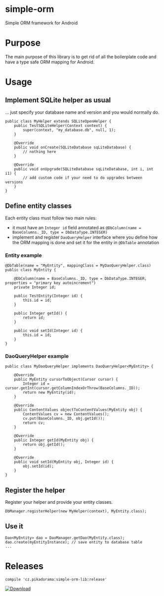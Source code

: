 # simple-orm
Simple ORM framework for Android

# Purpose
The main purpose of this library is to get rid of all the boilerplate code and have a type safe ORM mapping for Android.

# Usage
## Implement SQLite helper as usual
... just specify your database name and version and you would normally do.
```
public class MyHelper extends SQLiteOpenHelper {
    public TestSQLiteHelper(Context context) {
        super(context, "my_database.db", null, 1);
    }

    @Override
    public void onCreate(SQLiteDatabase sqLiteDatabase) {
        // nothing here
    }

    @Override
    public void onUpgrade(SQLiteDatabase sqLiteDatabase, int i, int i1) {
        // add custom code if your need to do upgrades between versions
    }
}
```

## Define entity classes
Each entity class must follow two main rules:
- it must have an `Integer id` field annotated as `@DbColumn(name = BaseColumns._ID, type = DbDataType.INTEGER)`
- implement and register `DaoQueryHelper` interface where you define how the ORM mapping is done and set it for the entity in `@DbTable` annotation

### Entity example
```
@DbTable(name = "MyEntity", mappingClass = MyDaoQueryHelper.class)
public class MyEntity {

    @DbColumn(name = BaseColumns._ID, type = DbDataType.INTEGER, properties = "primary key autoincrement")
    private Integer id;

    public TestEntity(Integer id) {
        this.id = id;
    }

    public Integer getId() {
        return id;
    }

    public void setId(Integer id) {
        this.id = id;
    }
}    
```

### DaoQueryHelper example
```
public class MyDaoQueryHelper implements DaoQueryHelper<MyEntity> {

    @Override
    public MyEntity cursorToObject(Cursor cursor) {
        Integer id = cursor.getInt(cursor.getColumnIndexOrThrow(BaseColumns._ID));
        return new MyEntity(id);
    }

    @Override
    public ContentValues objectToContentValues(MyEntity obj) {
        ContentValues cv = new ContentValues();
        cv.put(BaseColumns._ID, obj.getId());
        return cv;
    }

    @Override
    public Integer getId(MyEntity obj) {
        return obj.getId();
    }

    @Override
    public void setId(MyEntity obj, Integer id) {
        obj.setId(id);
    }
}
```

## Register the helper
Register your helper and provide your entity classes.
```
DbManager.registerHelper(new MyHelper(context), MyEntity.class);
```


## Use it
```
Dao<MyEntity> dao = DaoManager.getDao(MyEntity.class);
dao.create(myEntityInstance); // save entity to database table
...
```

# Releases
```
compile 'cz.pikadorama:simple-orm-lib:release'
```

[ ![Download](https://api.bintray.com/packages/kaneeec/cz.pikadorama/simple-orm/images/download.svg?version=1.0) ](https://bintray.com/kaneeec/cz.pikadorama/simple-orm/1.0/link)
